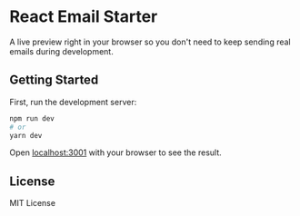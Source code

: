 # React Email Starter

A live preview right in your browser so you don't need to keep sending real emails during development.

## Getting Started

First, run the development server:

```sh
npm run dev
# or
yarn dev
```

Open [localhost:3001](http://localhost:3001) with your browser to see the result.

## License

MIT License
